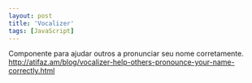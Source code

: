 ```yaml
---
layout: post
title: 'Vocalizer'
tags: [JavaScript]
---
```


Componente para ajudar outros a pronunciar seu nome corretamente.<br>
<http://atifaz.am/blog/vocalizer-help-others-pronounce-your-name-correctly.html>

